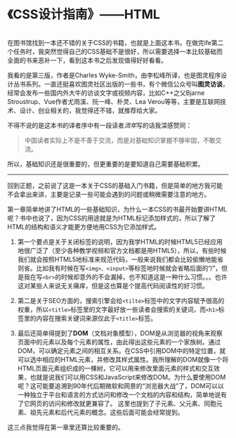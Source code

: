 # 《CSS设计指南》——HTML
<br/>
在图书馆找到一本还不错的关于CSS的书籍，也就是上面这本书。在做完ife第二个任务时，我突然觉得自己的CSS基础不是很好，所以需要选择一本比较基础而全面的书来恶补一下，看到这本书之后发现值得好好看看。

我看的是第三版，作者是Charles Wyke-Smith，由李松峰所译，也是图灵程序设计丛书系列。一直还挺喜欢图灵社区出版的一些书，有个微信公众号叫**图灵访谈**，经常会发布一些国内外大牛的访谈文字或视频内容，比如C++之父Bjarne Stroustrup、Vue作者尤雨溪、阮一峰、朴灵、Lea Verou等等，主要是互联网技术、设计、创业相关的，我觉得还不错，就推荐给大家。

不得不说的是这本书的译者序中有一段读者*流年*写的话我深感赞同：
>中国读者实际上不是不善于交流，而是对基础知识掌握不够牢固，不敢交流。

所以，基础知识还是很重要的，但更重要的是要知道自己需要基础积累。
***
回到正题，之前说了这是一本关于CSS的基础入门书籍，但是简单的地方我可能不会拿出来讲，主要是记录一些可能会遇到的问题或稍微需要注意的地方。

第一章简单地讲了HTML的一些基础知识，为什么一本CSS的书最开始要讲HTML呢？书中也说了，因为CSS的用途就是为HTML标记添加样式的，所以了解了HTML的结构和语义才能更方便地用CSS为它添加样式。

1. 第一个要点是关于关闭标签的说明，因为我学HTML的时候HTML5已经应用地很广泛了（至少各种教学视频和官方文档都是用HTML5），所以，有些时候我们就会按照HTML5地标准来规范代码，一般来说我们都会比较偷懒地能省则省。比如我有时候在写`<img>、<input>`等标签地时候就会省略后面的“/”，但是我在写`<br>`的时候却意外的不会漏掉，也不知道这是一种什么习惯。。。也许这对某些人来说无关痛痒，但是这也算是个提高代码阅读性的好习惯。

2. 第二是关于SEO方面的，搜索引擎会给`<tilte>`标签中的文字内容赋予很高的权重，所以`<title>`标签里的文字最好放一些读者会搜索的关键词，而`<h1>`标签里的内容在搜索关键词来源仅此于`<title>`标签。

3. 最后还简单得提到了**DOM**（文档对象模型），DOM是从浏览器的视角来观察页面中的元素以及每个元素的属性，由此得出这些元素的一个家族树。通过DOM，可以确定元素之间的相互关系。在CSS中引用DOM中的特定位置，就可以选中相应的HTML元素，并修改其样式属性。我所理解的DOM就像一个将HTML页面元素组织成的一棵树，它可以用来修改里面元素的样式和交互效果，也就是说我们可以用CSS和JavaScript来修改DOM。为什么要使用DOM呢？这可能要追溯到90年代后期微软和网景的“浏览器大战”了，DOM可以以一种独立于平台和语言的方式访问和修改一个文档的内容和结构，简单地说有了它网页的访问和修改就更兼容了。
这里也提到了子元素、父元素、同胞元素、祖先元素和后代元素的概念。这些后面可能会经常提到。

这三点我觉得在第一章里还算比较重要的。
